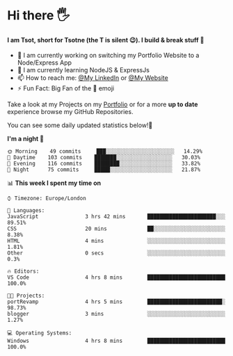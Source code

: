 # Hi there :raised_hand_with_fingers_splayed:
#### I am Tsot, short for Tsotne (the T is silent :wink:). I build & break stuff :space_invader:
- :telescope: I am currently working on switching my Portfolio Website to a Node/Express App
- :seedling: I am currently learning NodeJS & ExpressJs
- :mailbox: How to reach me: [@My LinkedIn](https://www.linkedin.com/in/tsotne-gvadzabia/) or [@My Website](https://tsotnegvadzabia.me/contact)
- :zap: Fun Fact: Big Fan of the :space_invader: emoji

Take a look at my Projects on my [Portfolio](https://tsotnegvadzabia.me/) or for a more **up to date** experience browse my GitHub Repositories.

You can see some daily updated statistics below!:space_invader:
<!--START_SECTION:waka-->
**I'm a night 🦉** 

```text
🌞 Morning    49 commits     ███░░░░░░░░░░░░░░░░░░░░░░   14.29% 
🌆 Daytime    103 commits    ███████░░░░░░░░░░░░░░░░░░   30.03% 
🌃 Evening    116 commits    ████████░░░░░░░░░░░░░░░░░   33.82% 
🌙 Night      75 commits     █████░░░░░░░░░░░░░░░░░░░░   21.87%

```


📊 **This week I spent my time on** 

```text
⌚︎ Timezone: Europe/London

💬 Languages: 
JavaScript               3 hrs 42 mins       ██████████████████████░░░   89.51% 
CSS                      20 mins             ██░░░░░░░░░░░░░░░░░░░░░░░   8.38% 
HTML                     4 mins              ░░░░░░░░░░░░░░░░░░░░░░░░░   1.81% 
Other                    0 secs              ░░░░░░░░░░░░░░░░░░░░░░░░░   0.3%

🔥 Editors: 
VS Code                  4 hrs 8 mins        █████████████████████████   100.0%

🐱‍💻 Projects: 
portRevamp               4 hrs 5 mins        ████████████████████████░   98.73% 
blogger                  3 mins              ░░░░░░░░░░░░░░░░░░░░░░░░░   1.27%

💻 Operating Systems: 
Windows                  4 hrs 8 mins        █████████████████████████   100.0%

```


<!--END_SECTION:waka-->
